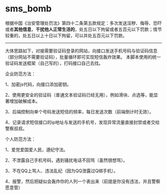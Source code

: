 # sms_bomb
根据中国《治安管理处罚法》第四十二条第五款规定：多次发送淫秽、侮辱、恐吓或者**其他信息**，**干扰他人正常生活的**，处五日以下拘留或者五百元以下罚款；情节较重的，处五日以上十日以下拘留，可以并处五百元以下罚款。

---------------------

大体思路如下，对接需要验证码登录的网站，向接口发送手机号码与验证码信息（部分网站不需要验证码），批量循环即可实现短信轰炸效果。
本脚本使用的统一验证码发送框架（自己写的），打码接口自己去找。

企业防范方法：

1、加密js代码，向接口添加密钥。

2、使用更安全的验证码（普通文本验证码已经无用），例如滑块、点选等，能显著增加破解成本。

3、后端控制向单个号码发送短信的频率，每日发送次数（前端倒计时无效）。

4、记录请求短信接口的ip地址与发送的手机号，发现异常流量直接封禁或者交给警察叔叔。

个人防范方法：

1、爱党爱国爱人民，遵纪守法。

2、不泄露自己手机号码，遇到骚扰电话不回骂（虽然很想骂）。

3、不在QQ上骂人、违法乱纪（因为QQ泄露过Q绑手机）。

4、报警，然后把疑似会轰炸你的人列一个表出来（前提是你没有违法，并且警察愿意管）
